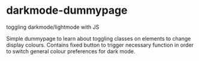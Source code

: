 # darkmode-dummypage
toggling darkmode/lightmode with JS


Simple dummypage to learn about toggling classes on elements to change display colours. Contains fixed button to trigger necessary function in order to switch general colour preferences for dark mode.
